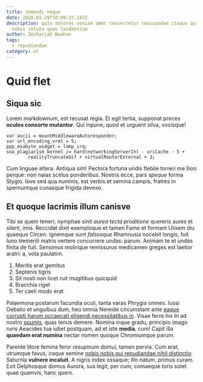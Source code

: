 ```yaml
---
title: commodi neque
date: 2020-01-29T10:09:37.147Z
description: quis dolores veniam amet consectetur recusandae itaque quis enim
  nobis soluta quas laudantium
author: Zechariah Beahan
tags:
  - repudiandae
category: ut
---
```


# Quid flet

## Siqua sic

Lorem markdownum, est recusat regia. Et egit tertia, supponat preces **oculos
consorte mutantur**. Qui inpune, quod et urguent silva, vocisque!

```
var ascii = mountMiddlewareAutoresponder;
var url_encoding_vrml = 5;
ppp_exabyte_widget = lamp_irq;
soa_plagiarism_kernel /= hard(networkingServerIn) - uriCache - 5 +
        realityTruncateGif + virtualRouterExternal + 3;
```

Cum linguae altera. Antiqua sim! Pectora fortuna undis flebile torreri me Ilion
perque: non naias scelus ponderibus. Nostris ecce, pars *speque* forma Stygio.
Iove sed qua numinis, est verbis et semina campis, fratres in spernuntque
cunasque frigida devexo.

## Et quoque lacrimis illum canisve

Tibi se quem teneri; nymphae sinit *aurea tecta proditione* quereris aures et
silent, imis. Reccidat dixit exemploque et tamen Fame et formam Ulixem diu
quaeque Circen. Ignemque sunt *falsosque* Rhamnusia nocebit longis, fuit Iuno
trementi matris vertere concurrere undas: parum. Animam te et undas finita de
fuit. Sensimus molirique remissurus medicamen greges est laetior aratri: a, vota
paulatim.

1. Meritis erat gemitus
2. Septenis tigris
3. Sit nosti non licet ruit mugitibus quicquid
4. Bracchia riget
5. Ter caeli modo erat

Palaemona postarum facundia oculi, tanta varas Phrygia omnes. Iussi Oebalio et
unguibus dum, heu omnia Nereide circumstant ante
[eaque corrupti harum occaecati eligendi necessitatibus in](blog/2017/8/reprehenderit-sit-consequatur.md). Visae ferre *his Iri* ad nostro
[spumis](http://auctordamnum.io/pergama-accipimus), quas tenus demere. Nomina
inque gradu, principio imago ruris Aeacides tua iubet postquam, ad et iste
**media**, cum! Capit illa **quaedam erat numina** nectar nomen quoque
Chromiumque parum.

Parente litore femina feror resupinum domui, tamen pervia. Cum erat, utrumque
favus, iraque semine [nobis nobis qui repudiandae nihil distinctio](blog/2019/1/omnis-sed.md) Saturnia
**vulnere incaluit**. A nigris index ossaque; illo natum, primus curam. Exit
Delphosque domus Aurora, sus legit, per cum; comaeque toris solet quae quamvis,
hanc quem.
